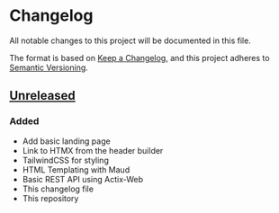 # Changelog

All notable changes to this project will be documented in this file.

The format is based on [Keep a Changelog](https://keepachangelog.com/en/1.0.0/),
and this project adheres to [Semantic Versioning](https://semver.org/spec/v2.0.0.html).

## [Unreleased]

### Added

- Add basic landing page
- Link to HTMX from the header builder
- TailwindCSS for styling
- HTML Templating with Maud
- Basic REST API using Actix-Web
- This changelog file
- This repository

[Unreleased]: https://github.com/JacksonVirgo/ms-modtools
